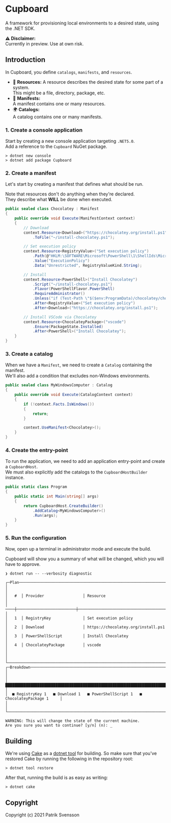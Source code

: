 # Cupboard

A framework for provisioning local environments to a desired state, using the .NET SDK.

**⚠ Disclaimer:**  
Currently in preview. Use at own risk.

## Introduction

In Cupboard, you define `catalogs`, `manifests`, and `resources`.

* 🍎 **Resources:**
  A resource describes the desired state for some part of a system.  
  This might be a file, directory, package, etc.
* 🌳 **Manifests:**  
  A manifest contains one or many resources.
* 🌍 **Catalogs:**  
  A catalog contains one or many manifests.

### 1. Create a console application

Start by creating a new console application targeting `.NET5.0`.  
Add a reference to the `Cupboard` NuGet package.

```
> dotnet new console
> dotnet add package Cupboard
```

### 2. Create a manifest

Let's start by creating a manifest that defines what should be run.  

Note that resources don't do anything when they're declared.  
They describe what **WILL** be done when executed.

```csharp
public sealed class Chocolatey : Manifest
{
    public override void Execute(ManifestContext context)
    {
        // Download
        context.Resource<Download>("https://chocolatey.org/install.ps1")
            .ToFile("~/install-chocolatey.ps1");

        // Set execution policy
        context.Resource<RegistryValue>("Set execution policy")
            .Path(@"HKLM:\SOFTWARE\Microsoft\PowerShell\1\ShellIds\Microsoft.PowerShell")
            .Value("ExecutionPolicy")
            .Data("Unrestricted", RegistryValueKind.String);

        // Install
        context.Resource<PowerShell>("Install Chocolatey")
            .Script("~/install-chocolatey.ps1")
            .Flavor(PowerShellFlavor.PowerShell)
            .RequireAdministrator()
            .Unless("if (Test-Path \"$($env:ProgramData)/chocolatey/choco.exe\") { exit 1 }")
            .After<RegistryValue>("Set execution policy")
            .After<Download>("https://chocolatey.org/install.ps1");

        // Install VSCode via Chocolatey
        context.Resource<ChocolateyPackage>("vscode")
            .Ensure(PackageState.Installed)
            .After<PowerShell>("Install Chocolatey");
    }
}
```

### 3. Create a catalog

When we have a `Manifest`, we need to create a `Catalog` containing the manifest.  
We'll also add a condition that excludes non-Windows environments.

```csharp
public sealed class MyWindowsComputer : Catalog
{
    public override void Execute(CatalogContext context)
    {
        if (!context.Facts.IsWindows())
        {
            return;
        }

        context.UseManifest<Chocolatey>();
    }
}
```

### 4. Create the entry-point

To run the application, we need to add an application entry-point and create a `CupboardHost`.  
We must also explicitly add the catalogs to the `CupboardHostBuilder` instance.

```csharp
public static class Program
{
    public static int Main(string[] args)
    {
        return CupboardHost.CreateBuilder()
            .AddCatalog<MyWindowsComputer>()
            .Run(args);
    }
}
```

### 5. Run the configuration

Now, open up a terminal in administrator mode and execute the build.

Cupboard will show you a summary of what will be changed, which you will
have to approve.

```
❯ dotnet run -- --verbosity diagnostic

┌─Plan───────────────────────────────────────────────────────────────────────────────┐
│                                                                                    │
│   #  │ Provider                 │ Resource                                         │
│  ────┼──────────────────────────┼────────────────────────────────────────────────  │
│   1  │ RegistryKey              │ Set execution policy                             │
│   2  │ Download                 │ https://chocolatey.org/install.ps1               │
│   3  │ PowerShellScript         │ Install Chocolatey                               │
│   4  │ ChocolateyPackage        │ vscode                                           │
│                                                                                    │
└────────────────────────────────────────────────────────────────────────────────────┘
┌─Breakdown──────────────────────────────────────────────────────────────────────────┐
│                                                                                    │
│  ████████████████████████████████████████████████████████████████████████████████  │
│  ■ RegistryKey 1   ■ Download 1   ■ PowerShellScript 1   ■ ChocolateyPackage 1     │
│                                                                                    │
└────────────────────────────────────────────────────────────────────────────────────┘

WARNING: This will change the state of the current machine.
Are you sure you want to continue? [y/n] (n): _
```

## Building

We're using [Cake](https://github.com/cake-build/cake) as a 
[dotnet tool](https://docs.microsoft.com/en-us/dotnet/core/tools/global-tools) 
for building. So make sure that you've restored Cake by running 
the following in the repository root:

```
> dotnet tool restore
```

After that, running the build is as easy as writing:

```
> dotnet cake
```

## Copyright

Copyright (c) 2021 Patrik Svensson
